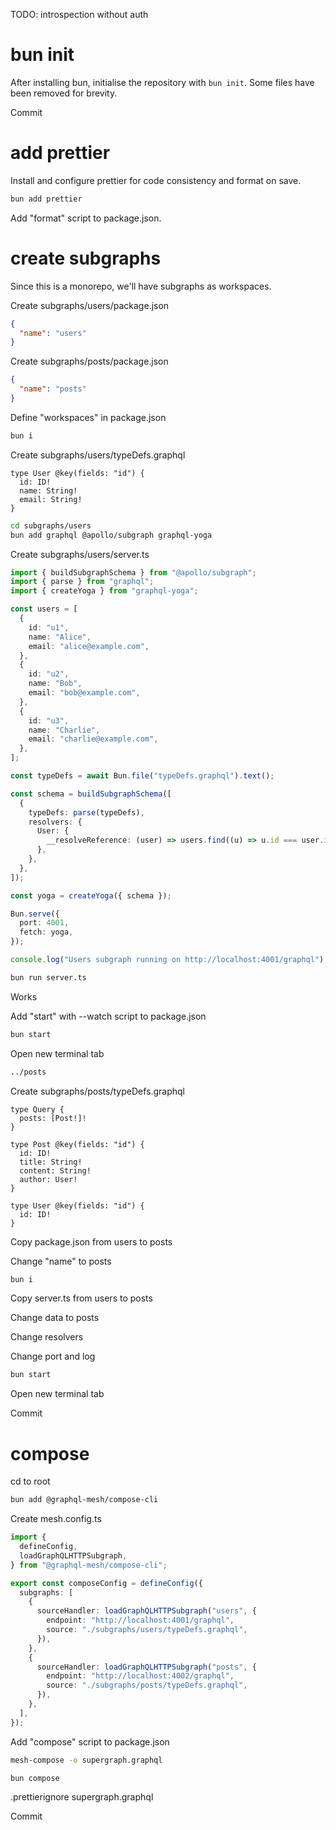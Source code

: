 TODO: introspection without auth

# bun init

After installing bun, initialise the repository with `bun init`. Some files have been removed for brevity.

Commit

# add prettier

Install and configure prettier for code consistency and format on save.

```sh
bun add prettier
```

Add "format" script to package.json.

# create subgraphs

Since this is a monorepo, we'll have subgraphs as workspaces.

Create subgraphs/users/package.json

```json
{
  "name": "users"
}
```

Create subgraphs/posts/package.json

```json
{
  "name": "posts"
}
```

Define "workspaces" in package.json

```sh
bun i
```

Create subgraphs/users/typeDefs.graphql

```gql
type User @key(fields: "id") {
  id: ID!
  name: String!
  email: String!
}
```

```sh
cd subgraphs/users
bun add graphql @apollo/subgraph graphql-yoga
```

Create subgraphs/users/server.ts

```ts
import { buildSubgraphSchema } from "@apollo/subgraph";
import { parse } from "graphql";
import { createYoga } from "graphql-yoga";

const users = [
  {
    id: "u1",
    name: "Alice",
    email: "alice@example.com",
  },
  {
    id: "u2",
    name: "Bob",
    email: "bob@example.com",
  },
  {
    id: "u3",
    name: "Charlie",
    email: "charlie@example.com",
  },
];

const typeDefs = await Bun.file("typeDefs.graphql").text();

const schema = buildSubgraphSchema([
  {
    typeDefs: parse(typeDefs),
    resolvers: {
      User: {
        __resolveReference: (user) => users.find((u) => u.id === user.id),
      },
    },
  },
]);

const yoga = createYoga({ schema });

Bun.serve({
  port: 4001,
  fetch: yoga,
});

console.log("Users subgraph running on http://localhost:4001/graphql");
```

```sh
bun run server.ts
```

Works

Add "start" with --watch script to package.json

```sh
bun start
```

Open new terminal tab

```sh
../posts
```

Create subgraphs/posts/typeDefs.graphql

```gql
type Query {
  posts: [Post!]!
}

type Post @key(fields: "id") {
  id: ID!
  title: String!
  content: String!
  author: User!
}

type User @key(fields: "id") {
  id: ID!
}
```

Copy package.json from users to posts

Change "name" to posts

```sh
bun i
```

Copy server.ts from users to posts

Change data to posts

Change resolvers

Change port and log

```sh
bun start
```

Open new terminal tab

Commit

# compose

cd to root

```sh
bun add @graphql-mesh/compose-cli
```

Create mesh.config.ts

```ts
import {
  defineConfig,
  loadGraphQLHTTPSubgraph,
} from "@graphql-mesh/compose-cli";

export const composeConfig = defineConfig({
  subgraphs: [
    {
      sourceHandler: loadGraphQLHTTPSubgraph("users", {
        endpoint: "http://localhost:4001/graphql",
        source: "./subgraphs/users/typeDefs.graphql",
      }),
    },
    {
      sourceHandler: loadGraphQLHTTPSubgraph("posts", {
        endpoint: "http://localhost:4002/graphql",
        source: "./subgraphs/posts/typeDefs.graphql",
      }),
    },
  ],
});
```

Add "compose" script to package.json

```sh
mesh-compose -o supergraph.graphql
```

```sh
bun compose
```

.prettierignore supergraph.graphql

Commit
